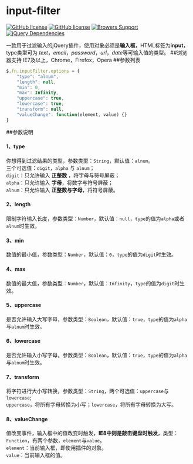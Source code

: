 
# input-filter
[![GitHub license](https://img.shields.io/github/license/codelegant/input-filter.svg?style=flat)](https://github.com/codelegant/inputer-filter/blob/master/LICENSE)
[![GitHub license](https://img.shields.io/npm/v/typescript.svg?style=flat)](https://www.npmjs.com/package/typescript)
[![Browers Support](https://img.shields.io/badge/Browers-IE7+,Chrome,FireFox,Opera-blue.svg?style=flat)](https://github.com/codelegant/inputer-filter)
[![jQuery Dependencies](https://img.shields.io/badge/jQuery-v1.9.1-blue.svg?style=flat)](https://github.com/codelegant/inputer-filter)

一款用于过滤输入的jQuery插件，使用对象必须是**输入框**，HTML标签为**input**，type类型可为 *text*，*email*，*password*，*url*，*date*等可输入值的类型。
##浏览器支持
IE7及以上，Chrome，Firefox，Opera
##参数列表
```js
$.fn.inputFilter.options = {
    "type": "alnum",
    "length": null,
    "min": 0,
    "max": Infinity,
    "uppercase": true,
    "lowercase": true,
    "transform": null,
    "valueChange": function(element, value) {}
}
```
##参数说明
#### 1、type
你想得到过滤结果的类型，参数类型：`String`，默认值：`alnum`。<br>
三个可选值：`digit`，`alpha` 与 `alnum`；<br>
`digit`：只允许输入 **正整数** ，将字母与符号屏蔽；<br> 
`alpha`：只允许输入 **字母**，将数字与符号屏蔽；<br> 
`alnum`：只允许输入 **正整数与字母**，将符号屏蔽。

#### 2、length
限制字符输入长度，参数类型：`Number`，默认值：`null`，`type`的值为`alpha`或者`alnum`时生效。

#### 3、min
数值的最小值，参数类型：`Number`，默认值：`0`，`type`的值为`digit`时生效。

#### 4、max
数值的最大值，参数类型：`Number`，默认值：`Infinity`，`type`的值为`digit`时生效。

#### 5、uppercase
是否允许输入大写字母，参数类型：`Boolean`，默认值：`true`，`type`的值为`alpha`与`alnum`时生效。

#### 6、lowercase
是否允许输入小写字母，参数类型：`Boolean`，默认值：`true`，`type`的值为`alpha`与`alnum`时生效。

#### 7、transform
将字符进行大小写转换，参数类型：`String`，两个可选值：`uppercase`与`lowercase`;<br>
`uppercase`，将所有字母转换为小写；`lowercase`，将所有字母转换为大写。

#### 8、valueChange
值改变事件，输入框中的值改变时触发，**IE8中则是敲击键盘时触发**，类型：`Function`，有两个参数，`element`与`value`。<br>
`element`：当前输入框，即使用插件的对象。<br/>
`value`：当前输入框的值。
